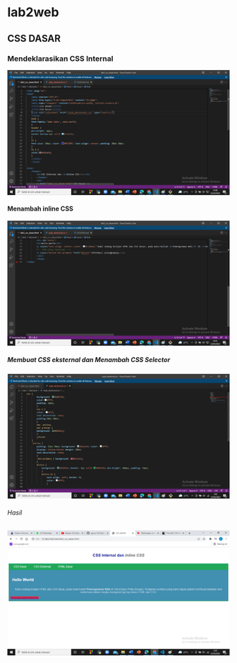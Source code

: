 # lab2web
## CSS DASAR

### Mendeklarasikan CSS Internal
![Gambar 1](SS/internal.png)

#### Menambah inline CSS
![Gambar 2](SS/inline.png)

##### Membuat CSS eksternal dan Menambah CSS Selector
![Gambar 3](SS/S.png)

###### Hasil
![Gambar 4](SS/CS.png)